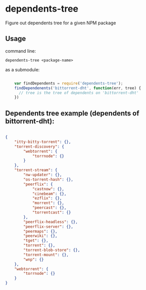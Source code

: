 dependents-tree
===============

Figure out dependents tree for a given NPM package

## Usage

command line:

    dependents-tree <package-name>

as a submodule:

``` javascript

    var findDependents = require('dependents-tree');
    findDependenents('bittorrent-dht', function(err, tree) {
      // tree is the tree of dependents on 'bittorrent-dht'
    })
```

## Dependents tree example (dependents of bittorrent-dht):

``` json

{
	"itty-bitty-torrent": {},
	"torrent-discovery": {
		"webtorrent": {
			"torrnode": {}
		}
	},
	"torrent-stream": {
		"nw-updater": {},
		"os-torrent-hash": {},
		"peerflix": {
			"castnow": {},
			"cinebeam": {},
			"ezflix": {},
			"morrent": {},
			"peercast": {},
			"torrentcast": {}
		},
		"peerflix-headless": {},
		"peerflix-server": {},
		"peermaps": {},
		"peerwiki": {},
		"tget": {},
		"torrent": {},
		"torrent-blob-store": {},
		"torrent-mount": {},
		"wnp": {}
	},
	"webtorrent": {
		"torrnode": {}
	}
}

```
